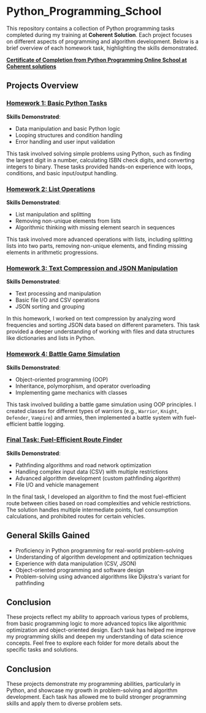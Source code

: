 # Python_Programming_School

This repository contains a collection of Python programming tasks completed during my training at **Coherent Solution**. Each project focuses on different aspects of programming and algorithm development. Below is a brief overview of each homework task, highlighting the skills demonstrated.

**[Certificate of Completion from Python Programming Online School at Coherent solutions](https://github.com/naumovakotya/Python_Programming_School/blob/main/Naumova_Ekaterina_Coherent_solutions.pdf)**

## Projects Overview

### [Homework 1: Basic Python Tasks](https://github.com/naumovakotya/Python_Programming_School/tree/main/HW_1)
**Skills Demonstrated**:
- Data manipulation and basic Python logic
- Looping structures and condition handling
- Error handling and user input validation

This task involved solving simple problems using Python, such as finding the largest digit in a number, calculating ISBN check digits, and converting integers to binary. These tasks provided hands-on experience with loops, conditions, and basic input/output handling.

### [Homework 2: List Operations](https://github.com/naumovakotya/Python_Programming_School/tree/main/HW_2)
**Skills Demonstrated**:
- List manipulation and splitting
- Removing non-unique elements from lists
- Algorithmic thinking with missing element search in sequences

This task involved more advanced operations with lists, including splitting lists into two parts, removing non-unique elements, and finding missing elements in arithmetic progressions.

### [Homework 3: Text Compression and JSON Manipulation](https://github.com/naumovakotya/Python_Programming_School/tree/main/HW_3)
**Skills Demonstrated**:
- Text processing and manipulation
- Basic file I/O and CSV operations
- JSON sorting and grouping

In this homework, I worked on text compression by analyzing word frequencies and sorting JSON data based on different parameters. This task provided a deeper understanding of working with files and data structures like dictionaries and lists in Python.

### [Homework 4: Battle Game Simulation](https://github.com/naumovakotya/Python_Programming_School/tree/main/HW_4)
**Skills Demonstrated**:
- Object-oriented programming (OOP)
- Inheritance, polymorphism, and operator overloading
- Implementing game mechanics with classes

This task involved building a battle game simulation using OOP principles. I created classes for different types of warriors (e.g., `Warrior`, `Knight`, `Defender`, `Vampire`) and armies, then implemented a battle system with fuel-efficient battle logging.

### [Final Task: Fuel-Efficient Route Finder](https://github.com/naumovakotya/Python_Programming_School/tree/main/HW_Final_task)
**Skills Demonstrated**:
- Pathfinding algorithms and road network optimization
- Handling complex input data (CSV) with multiple restrictions
- Advanced algorithm development (custom pathfinding algorithm)
- File I/O and vehicle management

In the final task, I developed an algorithm to find the most fuel-efficient route between cities based on road complexities and vehicle restrictions. The solution handles multiple intermediate points, fuel consumption calculations, and prohibited routes for certain vehicles.

## General Skills Gained
- Proficiency in Python programming for real-world problem-solving
- Understanding of algorithm development and optimization techniques
- Experience with data manipulation (CSV, JSON)
- Object-oriented programming and software design
- Problem-solving using advanced algorithms like Dijkstra's variant for pathfinding

## Conclusion
These projects reflect my ability to approach various types of problems, from basic programming logic to more advanced topics like algorithmic optimization and object-oriented design. Each task has helped me improve my programming skills and deepen my understanding of data science concepts. Feel free to explore each folder for more details about the specific tasks and solutions.

## Conclusion
These projects demonstrate my programming abilities, particularly in Python, and showcase my growth in problem-solving and algorithm development. Each task has allowed me to build stronger programming skills and apply them to diverse problem sets.
